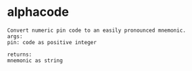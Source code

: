 # alphacode
    Convert numeric pin code to an easily pronounced mnemonic.     
    args:        
    pin: code as positive integer     
    
    returns:        
    mnemonic as string
